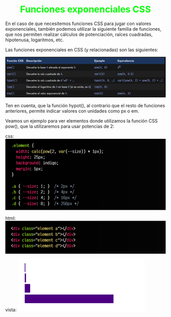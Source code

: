 # <span style="color:lime"><center>Funciones exponenciales CSS</center></span>

En el caso de que necesitemos funciones CSS para jugar con valores exponenciales, también podemos utilizar la siguiente familia de funciones, que nos permiten realizar cálculos de potenciación, raíces cuadradas, hipotenusa, logaritmos, etc.

Las funciones exponenciales en CSS (y relacionadas) son las siguientes:

![alt text](./imagenes-funciones-exponenciales-css/image.png)

Ten en cuenta, que la función hypot(), al contrario que el resto de funciones anteriores, permite indicar valores con unidades como px o em.

Veamos un ejemplo para ver elementos donde utilizamos la función CSS pow(), que la utilizaremos para usar potencias de 2:

css:
![alt text](./imagenes-funciones-exponenciales-css/image-1.png)

html:
![alt text](./imagenes-funciones-exponenciales-css/image-2.png)

vista:
![alt text](./imagenes-funciones-exponenciales-css/image-3.png)

